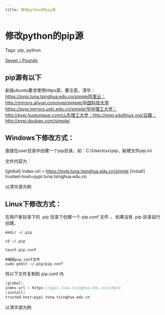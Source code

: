 ```yaml
---
title: 修改python的pip源
---
```


# 修改python的pip源

Tags: pip, python

[Seven丨Pounds](https://www.cnblogs.com/zhx-blog/p/11619809.html)

## **pip源有以下**

新版ubuntu要求使用https源，要注意。清华：https://pypi.tuna.tsinghua.edu.cn/simple阿里云：http://mirrors.aliyun.com/pypi/simple/中国科技大学 https://pypi.mirrors.ustc.edu.cn/simple/华中理工大学：http://pypi.hustunique.com/山东理工大学：http://pypi.sdutlinux.org/豆瓣：http://pypi.douban.com/simple/

## **Windows下修改方式：**

直接在user目录中创建一个pip目录，如：C:\Users\xx\pip，新建文件pip.ini

文件内容为：

[global]
index-url = https://pypi.tuna.tsinghua.edu.cn/simple
[install]
trusted-host=pypi.tuna.tsinghua.edu.cn

以清华源为例

## **Linux下修改方式：**

在用户家目录下的 .pip 目录下创建一个 pip.conf 文件 ， 如果没有 .pip 目录自行创建。

```
mkdir ~/.pip

cd ~/.pip

touch pip.conf

#编辑pip.conf文件
sudo gedit ~/.pip/pip.conf
```

将以下文件复制到 pip.conf 内

```cpp
[global]
index-url = https://pypi.tuna.tsinghua.edu.cn/simple
[install]
trusted-host=pypi.tuna.tsinghua.edu.cn
```

以清华源为例